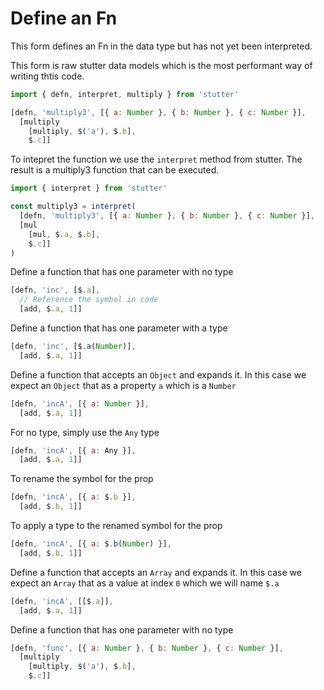 # Define an Fn

This form defines an Fn in the data type but has not yet been interpreted.

This form is raw stutter data models which is the most performant way of writing
thtis code.
```js
import { defn, interpret, multiply } from 'stutter'

[defn, 'multiply3', [{ a: Number }, { b: Number }, { c: Number }], 
  [multiply 
    [multiply, $('a'), $.b], 
    $.c]]
```

To intepret the function we use the `interpret` method from stutter. The result
is a multiply3 function that can be executed.
```js
import { interpret } from 'stutter'

const multiply3 = interpret(
  [defn, 'multiply3', [{ a: Number }, { b: Number }, { c: Number }], 
  [mul 
    [mul, $.a, $.b], 
    $.c]]
)
```



Define a function that has one parameter with no type
```js
[defn, 'inc', [$.a], 
  // Reference the symbol in code
  [add, $.a, 1]]
```

Define a function that has one parameter with a type
```js
[defn, 'inc', [$.a(Number)], 
  [add, $.a, 1]]
```

Define a function that accepts an `Object` and expands it. In this case we expect
an `Object` that as a property `a` which is a `Number`
```js
[defn, 'incA', [{ a: Number }], 
  [add, $.a, 1]]
```

For no type, simply use the `Any` type 
```js
[defn, 'incA', [{ a: Any }], 
  [add, $.a, 1]]
```

To rename the symbol for the prop 
```js
[defn, 'incA', [{ a: $.b }], 
  [add, $.b, 1]]
```

To apply a type to the renamed symbol for the prop 
```js
[defn, 'incA', [{ a: $.b(Number) }], 
  [add, $.b, 1]]
```

Define a function that accepts an `Array` and expands it. In this case we expect
an `Array` that as a value at index `0` which we will name `$.a` 
```js
[defn, 'incA', [[$.a]], 
  [add, $.a, 1]]
```



Define a function that has one parameter with no type
```js
[defn, 'func', [{ a: Number }, { b: Number }, { c: Number }], 
  [multiply 
    [multiply, $('a'), $.b], 
    $.c]]
```





